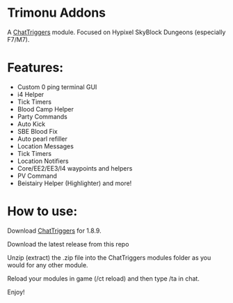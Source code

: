 # Trimonu Addons
A [ChatTriggers](https://chattriggers.com/) module. Focused on Hypixel SkyBlock Dungeons (especially F7/M7).

# Features:
 - Custom 0 ping terminal GUI <br>
 - i4 Helper <br>
 - Tick Timers <br>
 - Blood Camp Helper <br>
 - Party Commands <br>
 - Auto Kick <br>
 - SBE Blood Fix <br>
 - Auto pearl refiller
 - Location Messages
 - Tick Timers
 - Location Notifiers
 - Core/EE2/EE3/I4 waypoints and helpers
 - PV Command
 - Beistairy Helper (Highlighter)
 and more!


# How to use:

Download [ChatTriggers](https://chattriggers.com/) for 1.8.9.

Download the latest release from this repo

Unzip (extract) the .zip file into the ChatTriggers modules folder as you would for any other module.

Reload your modules in game (/ct reload) and then type /ta in chat.

Enjoy!

<br>
<br>
